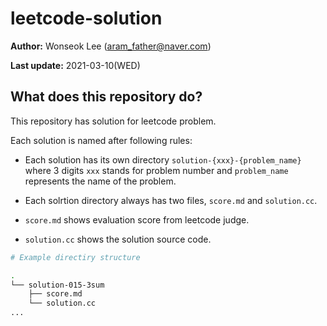# leetcode-solution

**Author:** Wonseok Lee (aram_father@naver.com)

**Last update:** 2021-03-10(WED)

## What does this repository do?

This repository has solution for leetcode problem.

Each solution is named after following rules:

- Each solution has its own directory `solution-{xxx}-{problem_name}` where 3 digits `xxx` stands for problem number and `problem_name` represents the name of the problem.

- Each solrtion directory always has two files, `score.md` and `solution.cc`.

- `score.md` shows evaluation score from leetcode judge.

- `solution.cc` shows the solution source code.

```bash
# Example directiry structure

.
└── solution-015-3sum
    ├── score.md
    └── solution.cc
...
```
